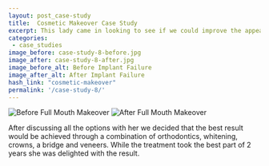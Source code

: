 ```yaml
---
layout: post_case-study
title:  Cosmetic Makeover Case Study
excerpt: This lady came in looking to see if we could improve the appearance of her teeth before her daughters wedding.
categories:
 - case_studies
image_before: case-study-8-before.jpg
image_after: case-study-8-after.jpg
image_before_alt: Before Implant Failure
image_after_alt: After Implant Failure
hash_link: "cosmetic-makeover"
permalink: '/case-study-8/'
---
```


<div class="u-center-table u-mb-large-1-5">
  <img src="{{site.baseurl}}/assets/images/case-study-8-before.jpg" alt="Before Full Mouth Makeover">
  <img src="{{site.baseurl}}/assets/images/case-study-8-after.jpg" alt="After Full Mouth Makeover">
</div>

After discussing all the options with her we decided that the best result would be achieved through a combination of orthodontics, whitening, crowns, a bridge and veneers. While the treatment took the best part of 2 years she was delighted with the result.
